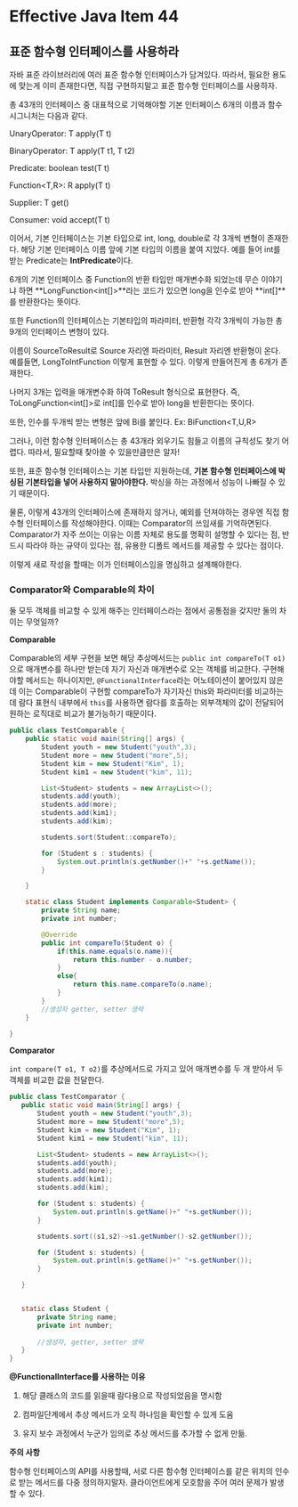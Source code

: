 # Effective Java Item 44

## **표준 함수형 인터페이스를 사용하라**

자바 표준 라이브러리에 여러 표준 함수형 인터페이스가 담겨있다. 따라서, 필요한 용도에 맞는게 이미 존재한다면, 직접 구현하지말고 표준 함수형 인터페이스를 사용하자.

총 43개의 인터페이스 중 대표적으로 기억해야할 기본 인터페이스 6개의 이름과 함수 시그니처는 다음과 같다.

UnaryOperator<T>: T apply(T t)

BinaryOperator<T>: T apply(T t1, T t2)

Predicate<T>: boolean test(T t)

Function<T,R>: R apply(T t)

Supplier<T>: T get()

Consumer<T>: void accept(T t)

이어서, 기본 인터페이스는 기본 타입으로 int, long, double로 각 3개씩 변형이 존재한다. 해당 기본 인터페이스 이름 앞에 기본 타입의 이름을 붙여 지었다. 예를 들어 int를 받는 Predicate는 **IntPredicate**이다.

6개의 기본 인터페이스 중 Function의 반환 타입만 매개변수화 되었는데 무슨 이야기냐 하면 **LongFunction<int[]>**라는 코드가 있으면 long을 인수로 받아 **int[]**를 반환한다는 뜻이다.

또한 Function의 인터페이스는 기본타입의 파라미터, 반환형 각각 3개씩이 가능한 총 9개의 인터페이스 변형이 있다.

이름이 SourceToResult로 Source 자리엔 파라미터, Result 자리엔 반환형이 온다. 예를들면, LongToIntFunction 이렇게 표현할 수 있다. 이렇게 만들어진게 총 6개가 존재한다.

나머지 3개는 입력을 매개변수화 하여 ToResult 형식으로 표현한다. 즉, ToLongFunction<int[]>로 int[]를 인수로 받아 long을 반환한다는 뜻이다.

또한, 인수를 두개씩 받는 변형은 앞에 Bi를 붙인다. Ex: BiFunction<T,U,R>

그러나, 이런 함수형 인터페이스는 총 43개라 외우기도 힘들고 이름의 규칙성도 찾기 어렵다. 따라서, 필요할때 찾아쓸 수 있을만큼만은 알자!

또한, 표준 함수형 인터페이스는 기본 타입만 지원하는데, **기본 함수형 인터페이스에 박싱된 기본타입을 넣어 사용하지 말아야한다.** 박싱을 하는 과정에서 성능이 나빠질 수 있기 때문이다.

물론, 이렇게 43개의 인터페이스에 존재하지 않거나, 예외를 던져야하는 경우엔 직접 함수형 인터페이스를 작성해야한다. 이때는 Comparator의 쓰임새를 기억하면된다. Comparator가 자주 쓰이는 이유는 이름 자체로 용도를 명확히 설명할 수 있다는 점, 반드시 따라야 하는 규약이 있다는 점, 유용한 디폴트 메서드를 제공할 수 있다는 점이다.

이렇게 새로 작성을 할때는 이가 인터페이스임을 명심하고 설계해야한다.

### **Comparator와 Comparable의 차이**

둘 모두 객체를 비교할 수 있게 해주는 인터페이스라는 점에서 공통점을 갖지만 둘의 차이는 무엇일까?


**Comparable**

Comparable의 세부 구현을 보면 해당 추상메서드는 `public int compareTo(T o1)`으로 매개변수를 하나만 받는데 자기 자신과 매개변수로 오는 객체를 비교한다. 구현해야할 메서드는 하나이지만, `@FunctionalInterface`라는 어노테이션이 붙어있지 않은데 이는 Comparable이 구현할 compareTo가 자기자신 this와 파라미터를 비교하는데 람다 표현식 내부에서 `this`를 사용하면 람다를 호출하는 외부객체의 값이 전달되어 원하는 로직대로 비교가 불가능하기 때문이다.
```Java
public class TestComparable {
    public static void main(String[] args) {
        Student youth = new Student("youth",3);
        Student more = new Student("more",5);
        Student kim = new Student("Kim", 1);
        Student kim1 = new Student("kim", 11);

        List<Student> students = new ArrayList<>();
        students.add(youth);
        students.add(more);
        students.add(kim1);
        students.add(kim);

        students.sort(Student::compareTo);

        for (Student s : students) {
            System.out.println(s.getNumber()+" "+s.getName());
        }

    }

    static class Student implements Comparable<Student> {
        private String name;
        private int number;

        @Override
        public int compareTo(Student o) {
            if(this.name.equals(o.name)){
                return this.number - o.number;
            }
            else{
                return this.name.compareTo(o.name);
            }
        }
        //생성자 getter, setter 생략
    }

}
```


**Comparator**

 `int compare(T o1, T o2)`를 추상메서드로 가지고 있어 매개변수를 두 개 받아서 두 객체를 비교한 값을 전달한다. 

 ```java
public class TestComparator {
    public static void main(String[] args) {
        Student youth = new Student("youth",3);
        Student more = new Student("more",5);
        Student kim = new Student("Kim", 1);
        Student kim1 = new Student("kim", 11);

        List<Student> students = new ArrayList<>();
        students.add(youth);
        students.add(more);
        students.add(kim1);
        students.add(kim);

        for (Student s: students) {
            System.out.println(s.getName()+" "+s.getNumber());
        }

        students.sort((s1,s2)->s1.getNumber()-s2.getNumber());

        for (Student s: students) {
            System.out.println(s.getName()+" "+s.getNumber());
        }

    }


    static class Student {
        private String name;
        private int number;
        
        //생성자, getter, setter 생략
    }
}

 ```



**@FunctionalInterface를 사용하는 이유**

1. 해당 클래스의 코드를 읽을때 람다용으로 작성되었음을 명시함

2. 컴파일단계에서 추상 메서드가 오직 하나임을 확인할 수 있게 도움

3. 유지 보수 과정에서 누군가 임의로 추상 메서드를 추가할 수 없게 만듦.

**주의 사항**

함수형 인터페이스의 API를 사용할때, 서로 다른 함수형 인터페이스를 같은 위치의 인수로 받는 메서드를 다중 정의하지말자. 클라이언트에게 모호함을 주어 여러 문제가 발생할 수 있다.